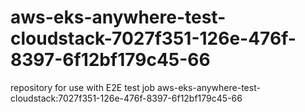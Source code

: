 # aws-eks-anywhere-test-cloudstack-7027f351-126e-476f-8397-6f12bf179c45-66
repository for use with E2E test job aws-eks-anywhere-test-cloudstack:7027f351-126e-476f-8397-6f12bf179c45-66
